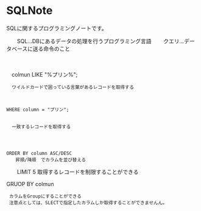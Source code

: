 # SQLNote
SQLに関するプログラミングノートです。



　　SQL…DBにあるデータの処理を行うプログラミング言語
　　クエリ…データベースに送る命令のこと

　　
  
  　colmun LIKE "%プリン%";
   
      ワイルドカードで囲っている言葉があるレコードを取得する
      
      
      
    WHERE column = "プリン";
    
    
      一致するレコードを取得する
      
      
      
      
    ORDER BY column ASC/DESC
    　　昇順/降順　でカラムを並び替える




　　LIMIT 5
      取得するレコードを制限することができる
      
      
      
      
   GRUOP BY colmun
   
     カラムをGroupにすることができる
     注意点としては、SLECTで指定したカラムしか取得することができませんん。
